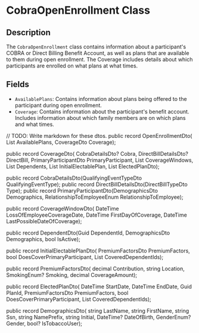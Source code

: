 # CobraOpenEnrollment Class

## Description
The `CobraOpenEnrollment` class contains information about a participant's COBRA or Direct Billing Benefit Account, as well as plans that are available to them during open enrollment. The Coverage includes details about which participants are enrolled on what plans at what times.

## Fields
- `AvailablePlans`: Contains information about plans being offered to the participant during open enrollment.
- `Coverage`: Contains information about the participant's benefit account. Includes information about which family members are on which plans and what times.

// TODO: Write markdown for these dtos.
public record OpenEnrollmentDto(
    List<PlanDto> AvailablePlans,
    CoverageDto Coverage);

public record CoverageDto(
    CobraDetailsDto? Cobra,
    DirectBillDetailsDto? DirectBill,
    PrimaryParticipantDto PrimaryParticipant,
    List<CoverageWindowDto> CoverageWindows,
    List<DependentDto> Dependents,
    List<InitialElectablePlanDto> InitialElectablePlan,
    List<ElectedPlanDto> ElectedPlanDto);

public record CobraDetailsDto(QualifyingEventTypeDto QualifyingEventType);
public record DirectBillDetailsDto(DirectBillTypeDto Type);
public record PrimaryParticipantDto(DemographicsDto Demographics, RelationshipToEmployeeEnum RelationshipToEmployee);

public record CoverageWindowDto(
    DateTime LossOfEmployeeCoverageDate,
    DateTime FirstDayOfCoverage,
    DateTime LastPossibleDateOfCoverage);

public record DependentDto(Guid DependentId, DemographicsDto Demographics, bool IsActive);

public record InitialElectablePlanDto(
    PremiumFactorsDto PremiumFactors,
    bool DoesCoverPrimaryParticipant,
    List<Guid> CoveredDependentIds);

public record PremiumFactorsDto(
    decimal Contribution,
    string Location,
    SmokingEnum? Smoking,
    decimal CoverageAmount);

public record ElectedPlanDto(
    DateTime StartDate,
    DateTime EndDate,
    Guid PlanId,
    PremiumFactorsDto PremiumFactors,
    bool DoesCoverPrimaryParticipant,
    List<Guid> CoveredDependentIds);

public record DemographicsDto(
    string LastName,
    string FirstName,
    string Ssn,
    string NamePrefix,
    string Initial,
    DateTime? DateOfBirth,
    GenderEnum? Gender,
    bool? IsTobaccoUser);